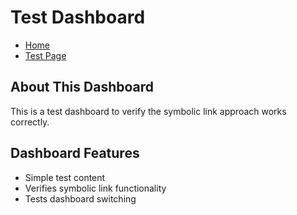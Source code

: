 # Test Dashboard

- [Home](index.html)
- [Test Page](test.html)

## About This Dashboard

This is a test dashboard to verify the symbolic link approach works correctly.

## Dashboard Features

- Simple test content
- Verifies symbolic link functionality
- Tests dashboard switching
